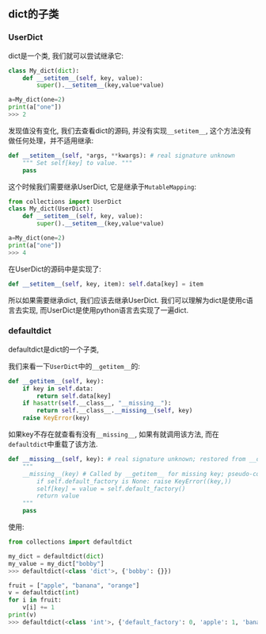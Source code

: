 ## dict的子类
### UserDict
dict是一个类, 我们就可以尝试继承它:
```python
class My_dict(dict):
    def __setitem__(self, key, value):
        super().__setitem__(key,value*value)

a=My_dict(one=2)
print(a["one"])
>>> 2
```
发现值没有变化, 我们去查看dict的源码, 并没有实现`__setitem__`, 这个方法没有做任何处理，并不适用继承:
```python
def __setitem__(self, *args, **kwargs): # real signature unknown
    """ Set self[key] to value. """
    pass
```
这个时候我们需要继承UserDict, 它是继承于`MutableMapping`:
```python
from collections import UserDict
class My_dict(UserDict):
    def __setitem__(self, key, value):
        super().__setitem__(key,value*value)

a=My_dict(one=2)
print(a["one"])
>>> 4
```
在UserDict的源码中是实现了:
```python
def __setitem__(self, key, item): self.data[key] = item
```
所以如果需要继承dict, 我们应该去继承UserDict. 我们可以理解为dict是使用c语言去实现, 而UserDict是使用python语言去实现了一遍dict.

### defaultdict
defaultdict是dict的一个子类, 

我们来看一下`UserDict`中的`__getitem__`的:
```python
def __getitem__(self, key):
    if key in self.data:
        return self.data[key]
    if hasattr(self.__class__, "__missing__"):
        return self.__class__.__missing__(self, key)
    raise KeyError(key)
```
如果key不存在就查看有没有`__missing__`, 如果有就调用该方法, 而在`defaultdict`中重载了该方法.
```python
def __missing__(self, key): # real signature unknown; restored from __doc__
    """
    __missing__(key) # Called by __getitem__ for missing key; pseudo-code:
        if self.default_factory is None: raise KeyError((key,))
        self[key] = value = self.default_factory()
        return value
    """
    pass
```
使用:
```python
from collections import defaultdict

my_dict = defaultdict(dict)
my_value = my_dict["bobby"]
>>> defaultdict(<class 'dict'>, {'bobby': {}})

fruit = ["apple", "banana", "orange"]
v = defaultdict(int)
for i in fruit:
    v[i] += 1
print(v)
>>> defaultdict(<class 'int'>, {'default_factory': 0, 'apple': 1, 'banana': 1, 'orange': 1})
```
